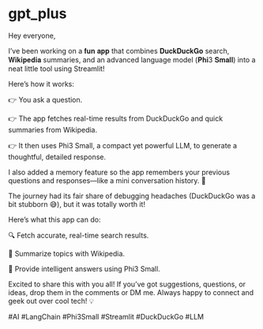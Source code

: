 # gpt_plus

Hey everyone,

I’ve been working on a 𝐟𝐮𝐧 𝐚𝐩𝐩 that combines 𝐃𝐮𝐜𝐤𝐃𝐮𝐜𝐤𝐆𝐨 search, 𝐖𝐢𝐤𝐢𝐩𝐞𝐝𝐢𝐚 summaries, and an advanced language model (𝐏𝐡𝐢3 𝐒𝐦𝐚𝐥𝐥) into a neat little tool using Streamlit!

Here’s how it works:

👉 You ask a question.

👉 The app fetches real-time results from DuckDuckGo and quick summaries from Wikipedia.

👉 It then uses Phi3 Small, a compact yet powerful LLM, to generate a thoughtful, detailed response.

I also added a memory feature so the app remembers your previous questions and responses—like a mini conversation history. 💬

The journey had its fair share of debugging headaches (DuckDuckGo was a bit stubborn 😅), but it was totally worth it! 

Here’s what this app can do:

🔍 Fetch accurate, real-time search results.

📖 Summarize topics with Wikipedia.

🤖 Provide intelligent answers using Phi3 Small.

Excited to share this with you all! If you’ve got suggestions, questions, or ideas, drop them in the comments or DM me. Always happy to connect and geek out over cool tech! 💡

#AI #LangChain #Phi3Small #Streamlit #DuckDuckGo #LLM
